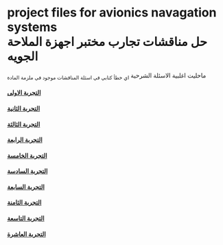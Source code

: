 # project files for avionics navagation systems <br> حل مناقشات تجارب مختبر اجهزة الملاحة الجويه
ماحليت اغلبية الاسئلة الشرحية <sub>اي خطأ كتابي في اسئلة المناقشات موجود في ملزمة المادة</sub>

####  [التجربة الاولى](التجربة%20الاولى/readme.md)
####  [التجربة الثانية](التجربة%20الثانية/readme.md)
####  [التجربة الثالثة](التجربة%20الثالثة/readme.md)
####  [التجربة الرابعة](التجربة%20الرابعة/readme.md)
####  [التجربة الخامسة](التجربة%20الخامسة/readme.md)
####  [التجربة السادسة](التجربة%20السادسة/readme.md)
####  [التجربة السابعة](التجربة%20السابعة/readme.md)
####  [التجربة الثامنة](التجربة%20الثامنة/readme.md)
####  [التجربة التاسعة](التجربة%20التاسعة/readme.md)
####  [التجربة العاشرة](التجربة%20العاشرة/readme.md)